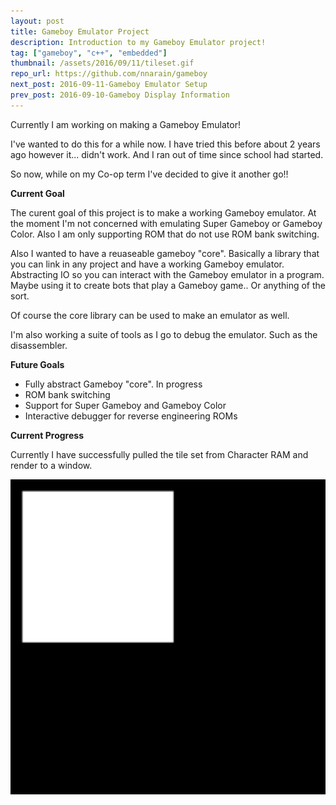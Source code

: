 ```yaml
---
layout: post
title: Gameboy Emulator Project
description: Introduction to my Gameboy Emulator project!
tag: ["gameboy", "c++", "embedded"]
thumbnail: /assets/2016/09/11/tileset.gif
repo_url: https://github.com/nnarain/gameboy
next_post: 2016-09-11-Gameboy Emulator Setup
prev_post: 2016-09-10-Gameboy Display Information
---
```


Currently I am working on making a Gameboy Emulator!

I've wanted to do this for a while now. I have tried this before about 2 years ago however it... didn't work. And I ran out of time since school had started.

So now, while on my Co-op term I've decided to give it another go!!

**Current Goal**

The curent goal of this project is to make a working Gameboy emulator. At the moment I'm not concerned with emulating Super Gameboy or Gameboy Color. Also I am only supporting ROM that do not use ROM bank switching.

Also I wanted to have a reuaseable gameboy "core". Basically a library that you can link in any project and have a working Gameboy emulator. Abstracting IO so you can interact with the Gameboy emulator in a program. Maybe using it to create bots that play a Gameboy game.. Or anything of the sort.

Of course the core library can be used to make an emulator as well.

I'm also working a suite of tools as I go to debug the emulator. Such as the disassembler.

**Future Goals**

* Fully abstract Gameboy "core". In progress
* ROM bank switching
* Support for Super Gameboy and Gameboy Color
* Interactive debugger for reverse engineering ROMs

**Current Progress**

Currently I have successfully pulled the tile set from Character RAM and render to a window.

![Image not found!](/assets/2016/09/11/tileset.gif)
